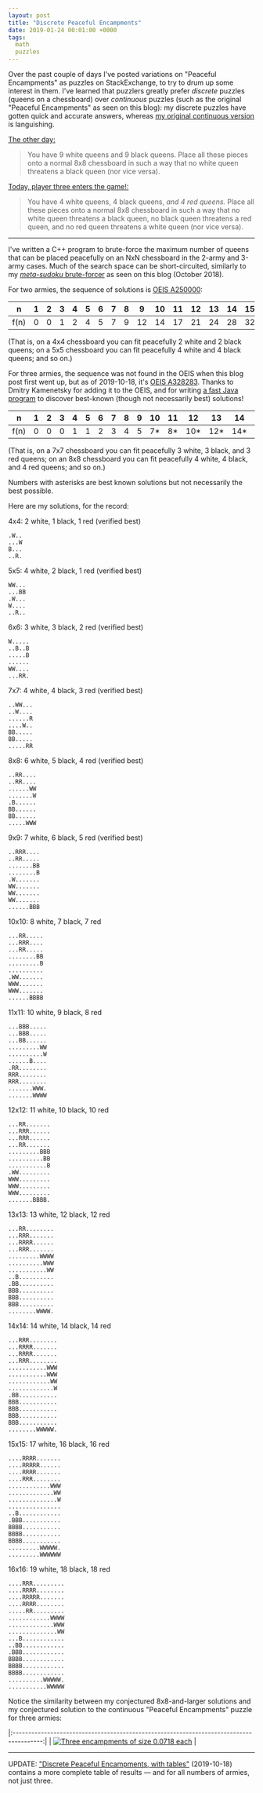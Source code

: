 ```yaml
---
layout: post
title: "Discrete Peaceful Encampments"
date: 2019-01-24 00:01:00 +0000
tags:
  math
  puzzles
---
```


Over the past couple of days I've posted variations on "Peaceful Encampments" as puzzles on
StackExchange, to try to drum up some interest in them. I've learned that puzzlers greatly
prefer _discrete_ puzzles (queens on a chessboard) over _continuous_ puzzles (such as the
original "Peaceful Encampments" as seen on this blog): my discrete puzzles have gotten quick
and accurate answers, whereas
[my original continuous version](https://puzzling.stackexchange.com/questions/78676/peaceful-encampments)
is languishing.

[The other day:](https://puzzling.stackexchange.com/questions/78727/discrete-peaceful-encampments-9-queens-on-a-chessboard)

> You have 9 white queens and 9 black queens. Place all these pieces onto a normal 8x8
> chessboard in such a way that no white queen threatens a black queen (nor vice versa).

[Today, player three enters the game!:](https://puzzling.stackexchange.com/questions/78801/discrete-peaceful-encampments-player-3-has-entered-the-game)

> You have 4 white queens, 4 black queens, *and 4 red queens.*
> Place all these pieces onto a normal 8x8 chessboard in such a way that no white queen
> threatens a black queen, no black queen threatens a red queen, and no red queen threatens
> a white queen (nor vice versa).

----

I've written a C++ program to brute-force the maximum number of queens that can be placed
peacefully on an NxN chessboard in the 2-army and 3-army cases. Much of the search space
can be short-circuited, similarly to my [_meta-sudoku_ brute-forcer](/blog/2018/10/26/sudoku-stories/)
as seen on this blog (October 2018).

For two armies, the sequence of solutions is [OEIS A250000](https://oeis.org/A250000):

|  n    | 1 | 2 | 3 | 4 | 5 | 6 | 7 | 8 | 9  | 10 | 11 | 12 | 13 | 14 | 15 |
|:-----:|---|---|---|---|---|---|---|---|----|----|----|----|----|----|----|
|  f(n) | 0 | 0 | 1 | 2 | 4 | 5 | 7 | 9 | 12 | 14 | 17 | 21 | 24 | 28 | 32 |

(That is, on a 4x4 chessboard you can fit peacefully 2 white and 2 black queens;
on a 5x5 chessboard you can fit peacefully 4 white and 4 black queens; and so on.)

For three armies, the sequence was not found in the OEIS when this blog post first went
up, but as of 2019-10-18, it's [OEIS A328283](http://oeis.org/A328283).
Thanks to Dmitry Kamenetsky for adding it to the OEIS, and for writing
[a fast Java program](https://oeis.org/A250000/a250000_1.java.txt)
to discover best-known (though not necessarily best) solutions!

|  n    | 1 | 2 | 3 | 4 | 5 | 6 | 7 | 8 | 9 | 10 | 11 | 12  | 13  | 14  | 15  | 16  |
|:-----:|---|---|---|---|---|---|---|---|---|----|----|-----|-----|-----|-----|-----|
|  f(n) | 0 | 0 | 0 | 1 | 1 | 2 | 3 | 4 | 5 | 7* | 8* | 10* | 12* | 14* | 16* | 18* |

(That is, on a 7x7 chessboard you can fit peacefully 3 white, 3 black, and 3 red queens;
on an 8x8 chessboard you can fit peacefully 4 white, 4 black, and 4 red queens; and so on.)

Numbers with asterisks are best known solutions but not necessarily the best possible.

Here are my solutions, for the record:

4x4: 2 white, 1 black, 1 red (verified best)

    .W..
    ...W
    B...
    ..R.

5x5: 4 white, 2 black, 1 red (verified best)

    WW...
    ...BB
    .W...
    W....
    ..R..

6x6: 3 white, 3 black, 2 red (verified best)

    W.....
    ..B..B
    .....B
    ......
    WW....
    ...RR.

7x7: 4 white, 4 black, 3 red (verified best)

    ..WW...
    ..W....
    ......R
    ....W..
    BB.....
    BB.....
    .....RR

8x8: 6 white, 5 black, 4 red (verified best)

    ..RR....
    ..RR....
    ......WW
    .......W
    .B......
    BB......
    BB......
    .....WWW

9x9: 7 white, 6 black, 5 red (verified best)

    ..RRR....
    ..RR.....
    .......BB
    ........B
    .W.......
    WW.......
    WW.......
    WW.......
    ......BBB

10x10: 8 white, 7 black, 7 red

    ...RR.....
    ...RRR....
    ...RR.....
    ........BB
    .........B
    ..........
    .WW.......
    WWW.......
    WWW.......
    ......BBBB

11x11: 10 white, 9 black, 8 red

    ...BBB.....
    ...BBB.....
    ...BB......
    .........WW
    ..........W
    ......B....
    .RR........
    RRR........
    RRR........
    .......WWW.
    .......WWWW

12x12: 11 white, 10 black, 10 red

    ...RR.......
    ...RRR......
    ...RRR......
    ...RR.......
    .........BBB
    ..........BB
    ...........B
    .WW.........
    WWW.........
    WWW.........
    WWW.........
    .......BBBB.

13x13: 13 white, 12 black, 12 red

    ...RR........
    ...RRR.......
    ...RRRR......
    ...RRR.......
    .........WWWW
    ..........WWW
    ...........WW
    ..B..........
    .BB..........
    BBB..........
    BBB..........
    BBB..........
    ........WWWW.

14x14: 14 white, 14 black, 14 red

    ...RRR........
    ...RRRR.......
    ...RRRR.......
    ...RRR........
    ...........WWW
    ...........WWW
    ............WW
    .............W
    .BB...........
    BBB...........
    BBB...........
    BBB...........
    BBB...........
    ........WWWWW.

15x15: 17 white, 16 black, 16 red

    ....RRRR.......
    ....RRRRR......
    ....RRRR.......
    ....RRR........
    ............WWW
    .............WW
    ..............W
    ...............
    ..B............
    .BBB...........
    BBBB...........
    BBBB...........
    BBBB...........
    .........WWWWW.
    .........WWWWWW

16x16: 19 white, 18 black, 18 red

    ....RRR.........
    ....RRRR........
    ....RRRRR.......
    ....RRRR........
    .....RR.........
    ............WWWW
    .............WWW
    ..............WW
    ...B............
    ..BB............
    .BBB............
    BBBB............
    BBBB............
    BBBB............
    ..........WWWWW.
    ...........WWWWW

Notice the similarity between my conjectured 8x8-and-larger solutions and my
conjectured solution to the continuous "Peaceful Encampments" puzzle for three armies:

|:---------------------------------------------------------------------------------------:|
| [![Three encampments of size 0.0718 each](/blog/images/2019-01-21-three-armies.png)][1] |

[1]: http://club.cc.cmu.edu/~ajo/disseminate/encamp4.html?q=%7B%22v%22%3A%5B%7B%22minInvariant%22%3A0%2C%22maxInvariant%22%3A0.246%2C%22color%22%3A%22red%22%7D%2C%7B%22minInvariant%22%3A0.246%2C%22maxInvariant%22%3A0.566%2C%22color%22%3A%22green%22%7D%5D%2C%22h%22%3A%5B%7B%22minInvariant%22%3A0%2C%22maxInvariant%22%3A0.291%2C%22color%22%3A%22green%22%7D%2C%7B%22minInvariant%22%3A0.53%2C%22maxInvariant%22%3A0.889%2C%22color%22%3A%22red%22%7D%5D%2C%22s%22%3A%5B%7B%22minInvariant%22%3A0%2C%22maxInvariant%22%3A0.699%2C%22color%22%3A%22green%22%7D%2C%7B%22minInvariant%22%3A0.699%2C%22maxInvariant%22%3A1.107%2C%22color%22%3A%22red%22%7D%5D%2C%22b%22%3A%5B%7B%22minInvariant%22%3A-0.441%2C%22maxInvariant%22%3A0%2C%22color%22%3A%22green%22%7D%2C%7B%22minInvariant%22%3A0.345%2C%22maxInvariant%22%3A1%2C%22color%22%3A%22red%22%7D%5D%7D

----

UPDATE: ["Discrete Peaceful Encampments, with tables"](/blog/2019/10/18/discrete-peaceful-encampments-with-tables/) (2019-10-18)
contains a more complete table of results — and for all numbers of armies, not just three.
